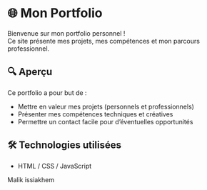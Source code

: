 # 🌐 Mon Portfolio

Bienvenue sur mon portfolio personnel !  
Ce site présente mes projets, mes compétences et mon parcours professionnel.

## 🔍 Aperçu

Ce portfolio a pour but de :

- Mettre en valeur mes projets (personnels et professionnels)
- Présenter mes compétences techniques et créatives
- Permettre un contact facile pour d’éventuelles opportunités

## 🛠️ Technologies utilisées

- HTML / CSS / JavaScript

Malik issiakhem





